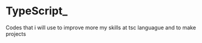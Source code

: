 # TypeScript_
Codes that i will use to improve more my skills at tsc languague and to make projects
